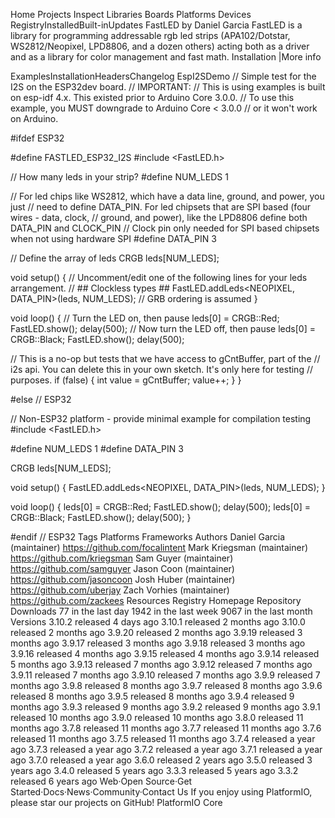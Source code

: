 
Home
Projects
Inspect
Libraries
Boards
Platforms
Devices
RegistryInstalledBuilt-inUpdates
FastLED by Daniel Garcia
FastLED is a library for programming addressable rgb led strips (APA102/Dotstar, WS2812/Neopixel, LPD8806, and a dozen others) acting both as a driver and as a library for color management and fast math.
Installation
|More info

ExamplesInstallationHeadersChangelog
 EspI2SDemo
// Simple test for the I2S on the ESP32dev board.
// IMPORTANT:
//   This is using examples is built on esp-idf 4.x. This existed prior to Arduino Core 3.0.0.
//   To use this example, you MUST downgrade to Arduino Core < 3.0.0
//   or it won't work on Arduino.

#ifdef ESP32



#define FASTLED_ESP32_I2S
#include <FastLED.h>

// How many leds in your strip?
#define NUM_LEDS 1

// For led chips like WS2812, which have a data line, ground, and power, you just
// need to define DATA_PIN.  For led chipsets that are SPI based (four wires - data, clock,
// ground, and power), like the LPD8806 define both DATA_PIN and CLOCK_PIN
// Clock pin only needed for SPI based chipsets when not using hardware SPI
#define DATA_PIN 3

// Define the array of leds
CRGB leds[NUM_LEDS];

void setup() { 
    // Uncomment/edit one of the following lines for your leds arrangement.
    // ## Clockless types ##
    FastLED.addLeds<NEOPIXEL, DATA_PIN>(leds, NUM_LEDS);  // GRB ordering is assumed
}

void loop() { 
  // Turn the LED on, then pause
  leds[0] = CRGB::Red;
  FastLED.show();
  delay(500);
  // Now turn the LED off, then pause
  leds[0] = CRGB::Black;
  FastLED.show();
  delay(500);

  // This is a no-op but tests that we have access to gCntBuffer, part of the
  // i2s api. You can delete this in your own sketch. It's only here for testing
  // purposes.
  if (false) {
    int value = gCntBuffer;
    value++;
  }
}

#else  // ESP32

// Non-ESP32 platform - provide minimal example for compilation testing
#include <FastLED.h>

#define NUM_LEDS 1
#define DATA_PIN 3

CRGB leds[NUM_LEDS];

void setup() { 
    FastLED.addLeds<NEOPIXEL, DATA_PIN>(leds, NUM_LEDS);
}

void loop() { 
    leds[0] = CRGB::Red;
    FastLED.show();
    delay(500);
    leds[0] = CRGB::Black;
    FastLED.show();
    delay(500);
}

#endif  // ESP32
Tags
Platforms
Frameworks
Authors
Daniel Garcia (maintainer)
https://github.com/focalintent
Mark Kriegsman (maintainer)
https://github.com/kriegsman
Sam Guyer (maintainer)
https://github.com/samguyer
Jason Coon (maintainer)
https://github.com/jasoncoon
Josh Huber (maintainer)
https://github.com/uberjay
Zach Vorhies (maintainer)
https://github.com/zackees
Resources
 Registry
 Homepage
 Repository
Downloads
77 in the last day
1942 in the last week
9067 in the last month
Versions
3.10.2 released 4 days ago
3.10.1 released 2 months ago
3.10.0 released 2 months ago
3.9.20 released 2 months ago
3.9.19 released 3 months ago
3.9.17 released 3 months ago
3.9.18 released 3 months ago
3.9.16 released 4 months ago
3.9.15 released 4 months ago
3.9.14 released 5 months ago
3.9.13 released 7 months ago
3.9.12 released 7 months ago
3.9.11 released 7 months ago
3.9.10 released 7 months ago
3.9.9 released 7 months ago
3.9.8 released 8 months ago
3.9.7 released 8 months ago
3.9.6 released 8 months ago
3.9.5 released 8 months ago
3.9.4 released 9 months ago
3.9.3 released 9 months ago
3.9.2 released 9 months ago
3.9.1 released 10 months ago
3.9.0 released 10 months ago
3.8.0 released 11 months ago
3.7.8 released 11 months ago
3.7.7 released 11 months ago
3.7.6 released 11 months ago
3.7.5 released 11 months ago
3.7.4 released a year ago
3.7.3 released a year ago
3.7.2 released a year ago
3.7.1 released a year ago
3.7.0 released a year ago
3.6.0 released 2 years ago
3.5.0 released 3 years ago
3.4.0 released 5 years ago
3.3.3 released 5 years ago
3.3.2 released 6 years ago
Web·Open Source·Get Started·Docs·News·Community·Contact Us
If you enjoy using PlatformIO, please star our projects on GitHub!
PlatformIO Core